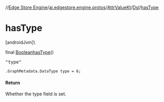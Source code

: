 //[Edge Store Engine](../../../../index.md)/[ai.edgestore.engine.protos](../../index.md)/[AttrValueKt](../index.md)/[Dsl](index.md)/[hasType](has-type.md)

# hasType

[androidJvm]\

final [Boolean](https://developer.android.com/reference/kotlin/java/lang/Boolean.html)[hasType](has-type.md)()

<pre>
"type"
</pre>

<code>.GraphMetadata.DataType type = 6;</code>

#### Return

Whether the type field is set.
